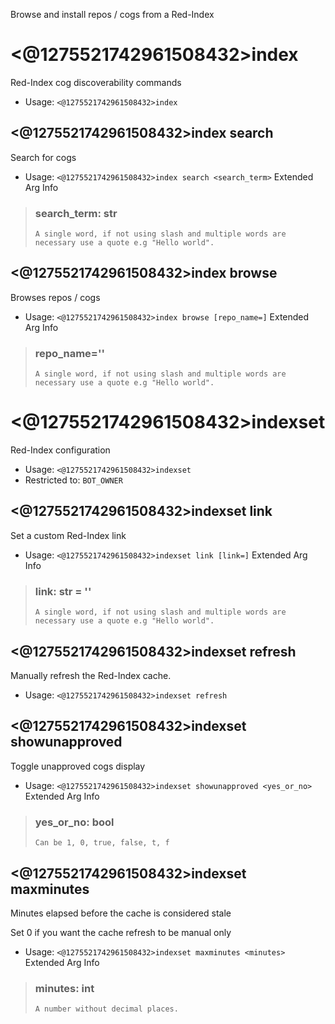 Browse and install repos / cogs from a Red-Index

# <@1275521742961508432>index
Red-Index cog discoverability commands<br/>
 - Usage: `<@1275521742961508432>index`
## <@1275521742961508432>index search
Search for cogs<br/>
 - Usage: `<@1275521742961508432>index search <search_term>`
Extended Arg Info
> ### search_term: str
> ```
> A single word, if not using slash and multiple words are necessary use a quote e.g "Hello world".
> ```
## <@1275521742961508432>index browse
Browses repos / cogs<br/>
 - Usage: `<@1275521742961508432>index browse [repo_name=]`
Extended Arg Info
> ### repo_name=''
> ```
> A single word, if not using slash and multiple words are necessary use a quote e.g "Hello world".
> ```
# <@1275521742961508432>indexset
Red-Index configuration<br/>
 - Usage: `<@1275521742961508432>indexset`
 - Restricted to: `BOT_OWNER`
## <@1275521742961508432>indexset link
Set a custom Red-Index link<br/>
 - Usage: `<@1275521742961508432>indexset link [link=]`
Extended Arg Info
> ### link: str = ''
> ```
> A single word, if not using slash and multiple words are necessary use a quote e.g "Hello world".
> ```
## <@1275521742961508432>indexset refresh
Manually refresh the Red-Index cache.<br/>
 - Usage: `<@1275521742961508432>indexset refresh`
## <@1275521742961508432>indexset showunapproved
Toggle unapproved cogs display<br/>
 - Usage: `<@1275521742961508432>indexset showunapproved <yes_or_no>`
Extended Arg Info
> ### yes_or_no: bool
> ```
> Can be 1, 0, true, false, t, f
> ```
## <@1275521742961508432>indexset maxminutes
Minutes elapsed before the cache is considered stale<br/>

Set 0 if you want the cache refresh to be manual only<br/>
 - Usage: `<@1275521742961508432>indexset maxminutes <minutes>`
Extended Arg Info
> ### minutes: int
> ```
> A number without decimal places.
> ```
